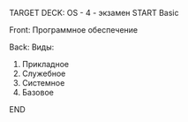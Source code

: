 TARGET DECK: OS - 4 - экзамен
START
Basic

Front: Программное обеспечение

Back: Виды:
1. Прикладное
2. Служебное
3. Системное
4. Базовое
<!--ID: 1663705565697-->
END